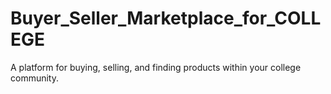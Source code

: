 # Buyer_Seller_Marketplace_for_COLLEGE
A platform for buying, selling, and finding products within your college community.
